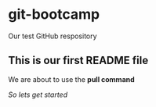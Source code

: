 # git-bootcamp
Our test GitHub respository
## This is our first README file 
We are about to use the **pull command**

*So lets get started*
